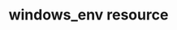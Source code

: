 ---
resource_reference: true
common_resource_functionality_multiple_packages: false
common_resource_functionality_resources_common_windows_security: false
cookbook_file_specificity: false
debug_recipes_chef_shell: false
handler_custom: false
handler_types: false
nameless_apt_update: false
nameless_build_essential: false
properties_multiple_packages: false
properties_resources_common_windows_security: false
properties_shortcode: 
ps_credential_helper: false
registry_key: false
remote_directory_recursive_directories: false
remote_file_prevent_re_downloads: false
remote_file_unc_path: false
resource_directory_recursive_directories: false
resource_package_options: false
resources_common_atomic_update: false
resources_common_guard_interpreter: false
resources_common_guards: true
resources_common_notification: true
resources_common_properties: true
ruby_style_basics_chef_log: false
syntax_shortcode: 
template_requirements: false
unit_file_verification: false
title: windows_env resource
resource: windows_env
aliases:
- /resource_windows_env.html
- /resource_env.html
menu:
  infra:
    title: windows_env
    identifier: chef_infra/cookbook_reference/resources/windows_env windows_env
    parent: chef_infra/cookbook_reference/resources
resource_description_list:
- markdown: 'Use the **windows_env** resource to manage environment keys in

    Microsoft Windows. After an environment key is set, Microsoft Windows

    must be restarted before the environment key will be available to the

    Task Scheduler.


    This resource was previously called the **env** resource; its name was

    updated in Chef Client 14.0 to reflect the fact that only Windows is

    supported. Existing cookbooks using `env` will continue to function, but

    should be updated to use the new name.'
- note:
    markdown: 'On UNIX-based systems, the best way to manipulate environment keys
      is

      with the `ENV` variable in Ruby; however, this approach does not have

      the same permanent effect as using the **windows_env** resource.'
syntax_full_code_block: |-
  windows_env 'name' do
    delim         String, nil, false
    key_name      String # default value: 'name' unless specified
    user          String # default value: "<System>"
    value         String
    action        Symbol # defaults to :create if not specified
  end
syntax_properties_list: 
syntax_full_properties_list:
- "`windows_env` is the resource."
- "`name` is the name given to the resource block."
- "`action` identifies which steps Chef Infra Client will take to bring the node into
  the desired state."
- "`delim`, `key_name`, `user`, and `value` are the properties available to this resource."
actions_list:
  :create:
    markdown: Default. Create an environment variable. If an environment variable
      already exists (but does not match), update that environment variable to match.
  :delete:
    markdown: Delete an environment variable.
  :modify:
    markdown: Modify an existing environment variable. This prepends the new value
      to the existing value, using the delimiter specified by the `delim` property.
  :nothing:
    shortcode: resources_common_actions_nothing.md
properties_list:
- property: delim
  ruby_type: String, false
  required: false
  description_list:
  - markdown: The delimiter that is used to separate multiple values for a single
      key.
- property: key_name
  ruby_type: String
  required: false
  default_value: The resource block's name
  new_in: null
  description_list:
  - markdown: An optional property to set the name of the key that is to be created,
      deleted, or modified if it differs from the resource block's name.
- property: user
  ruby_type: String
  required: false
  default_value: "<System>"
  description_list: []
- property: value
  ruby_type: String
  required: true
  description_list:
  - markdown: The value of the environmental variable to set.
examples: |
  **Set an environment variable**:

  ```ruby
  windows_env 'ComSpec' do
    value 'C:\Windows\system32\cmd.exe'
  end
  ```
---